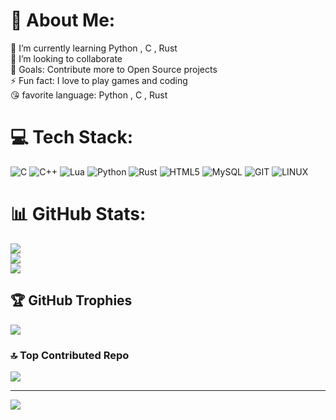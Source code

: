 # 💫 About Me:
🌱 I’m currently learning Python , C , Rust <br> 👯 I’m looking to collaborate<br> 🥅 Goals: Contribute more to Open Source projects<br> ⚡ Fun fact: I love to play games and coding<br> 😘 favorite language: Python , C , Rust<br>


# 💻 Tech Stack:
![C](https://img.shields.io/badge/c-%2300599C.svg?style=flat-square&logo=c&logoColor=white) ![C++](https://img.shields.io/badge/c++-%2300599C.svg?style=flat-square&logo=c%2B%2B&logoColor=white) ![Lua](https://img.shields.io/badge/lua-%232C2D72.svg?style=flat-square&logo=lua&logoColor=white) ![Python](https://img.shields.io/badge/python-3670A0?style=flat-square&logo=python&logoColor=ffdd54) ![Rust](https://img.shields.io/badge/rust-%23000000.svg?style=flat-square&logo=rust&logoColor=white) ![HTML5](https://img.shields.io/badge/html5-%23E34F26.svg?style=flat-square&logo=html5&logoColor=white) ![MySQL](https://img.shields.io/badge/mysql-%2300f.svg?style=flat-square&logo=mysql&logoColor=white) ![GIT](https://img.shields.io/badge/Git-fc6d26?style=flat-square&logo=git&logoColor=white) ![LINUX](https://img.shields.io/badge/Linux-FCC624?style=flat-square&logo=linux&logoColor=black)
# 📊 GitHub Stats:
![](https://github-readme-stats.vercel.app/api?username=brijeshkrishna&theme=gruvbox&hide_border=false&include_all_commits=true&count_private=true)<br/>
![](https://github-readme-streak-stats.herokuapp.com/?user=brijeshkrishna&theme=gruvbox&hide_border=false)<br/>
![](https://github-readme-stats.vercel.app/api/top-langs/?username=brijeshkrishna&theme=gruvbox&hide_border=false&include_all_commits=true&count_private=true&layout=compact)

## 🏆 GitHub Trophies
![](https://github-profile-trophy.vercel.app/?username=brijeshkrishna&theme=gruvbox&no-frame=false&no-bg=false&margin-w=4)

### 🔝 Top Contributed Repo
![](https://github-contributor-stats.vercel.app/api?username=brijeshkrishna&limit=5&theme=gruvbox&combine_all_yearly_contributions=true)

---
[![](https://visitcount.itsvg.in/api?id=brijeshkrishna&icon=0&color=0)](https://visitcount.itsvg.in)

<!-- Proudly created with GPRM ( https://gprm.itsvg.in ) -->
